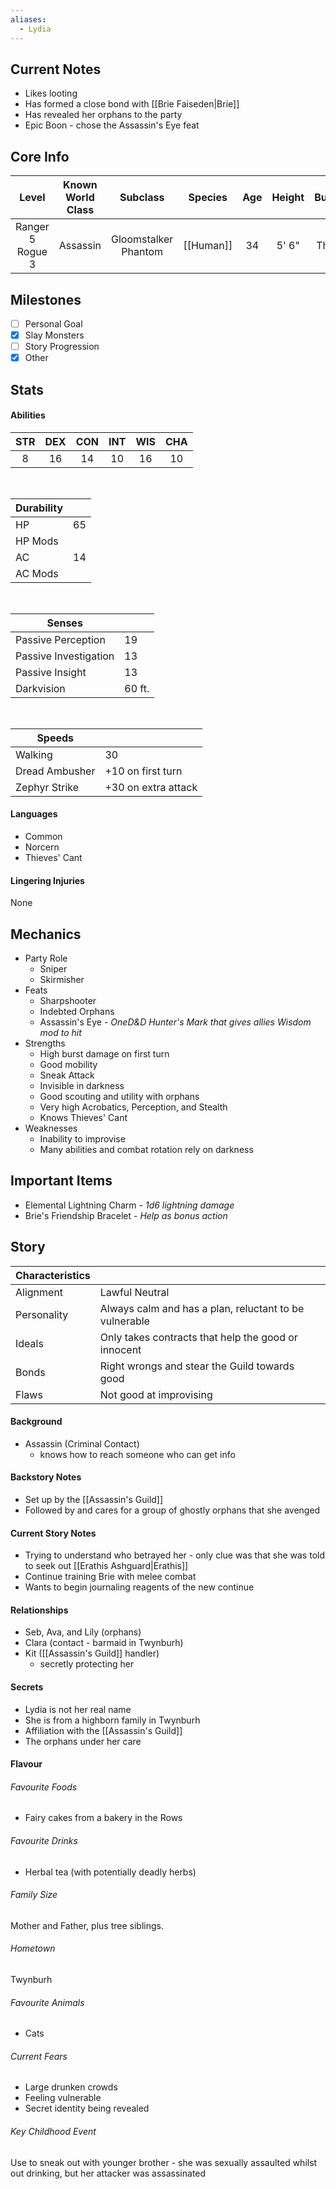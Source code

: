 ```yaml
---
aliases:
  - Lydia
---
```

## Current Notes
- Likes looting
- Has formed a close bond with [[Brie Faiseden|Brie]] 
- Has revealed her orphans to the party
- Epic Boon - chose the Assassin's Eye feat
## Core Info
| Level | Known World Class | Subclass | Species | Age | Height | Build |
|:---:|:---:|:---:|:---:|:---:|:---:|:---:|
| Ranger 5<br>Rogue 3 | Assassin | Gloomstalker<br>Phantom | [[Human]] | 34 | 5' 6" | Thin |
## Milestones
- [ ] Personal Goal
- [x] Slay Monsters
- [ ] Story Progression
- [x] Other
## Stats
#### Abilities
| STR | DEX | CON | INT | WIS | CHA |
|:---:|:---:|:---:|:---:|:---:|:---:|
| 8 | 16 | 14 | 10 | 16 | 10 |

<br>

| Durability | |
|---|---|
| HP | 65 |
| HP Mods |  |
| AC | 14 |
| AC Mods |  |

<br>

| Senses | |
|---|---|
| Passive Perception | 19 |
| Passive Investigation | 13 |
| Passive Insight | 13 |
| Darkvision | 60 ft. |

<br>

| Speeds | |
|---|---|
| Walking | 30 |
| Dread Ambusher | +10 on first turn |
| Zephyr Strike | +30 on extra attack |
#### Languages
- Common
- Norcern
- Thieves' Cant
#### Lingering Injuries
None
## Mechanics
- Party Role
	- Sniper
	- Skirmisher
- Feats
	- Sharpshooter
	- Indebted Orphans
	- Assassin's Eye - *OneD&D Hunter's Mark that gives allies Wisdom mod to hit*
- Strengths
	- High burst damage on first turn
	- Good mobility
	- Sneak Attack
	- Invisible in darkness
	- Good scouting and utility with orphans
	- Very high Acrobatics, Perception, and Stealth
	- Knows Thieves' Cant
- Weaknesses
	- Inability to improvise
	- Many abilities and combat rotation rely on darkness
## Important Items
- Elemental Lightning Charm - *1d6 lightning damage*
- Brie's Friendship Bracelet - *Help as bonus action*
## Story
| Characteristics | |
|---|---|
| Alignment | Lawful Neutral |
| Personality | Always calm and has a plan, reluctant to be vulnerable |
| Ideals | Only takes contracts that help the good or innocent |
| Bonds | Right wrongs and stear the Guild towards good |
| Flaws | Not good at improvising |
#### Background
- Assassin (Criminal Contact)
	- knows how to reach someone who can get info
#### Backstory Notes
- Set up by the [[Assassin's Guild]]
- Followed by and cares for a group of ghostly orphans that she avenged
#### Current Story Notes
- Trying to understand who betrayed her - only clue was that she was told to seek out [[Erathis Ashguard|Erathis]]
- Continue training Brie with melee combat
- Wants to begin journaling reagents of the new continue
#### Relationships
- Seb, Ava, and Lily (orphans)
- Clara (contact - barmaid in Twynburh)
- Kit ([[Assassin's Guild]] handler)
	- secretly protecting her
#### Secrets
- Lydia is not her real name
- She is from a highborn family in Twynburh
- Affiliation with the [[Assassin's Guild]]
- The orphans under her care
#### Flavour
###### Favourite Foods
- Fairy cakes from a bakery in the Rows
###### Favourite Drinks
- Herbal tea (with potentially deadly herbs)
###### Family Size
Mother and Father, plus tree siblings.
###### Hometown
Twynburh
###### Favourite Animals
- Cats
###### Current Fears
- Large drunken crowds
- Feeling vulnerable
- Secret identity being revealed
###### Key Childhood Event
Use to sneak out with younger brother - she was sexually assaulted whilst out drinking, but her attacker was assassinated
